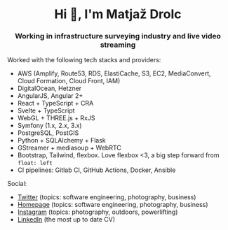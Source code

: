 <h1 align="center">Hi 👋, I'm Matjaž Drolc</h1>
<h3 align="center">Working in infrastructure surveying industry and live video streaming</h3>

Worked with the following tech stacks and providers:
- AWS (Amplify, Route53, RDS, ElastiCache, S3, EC2, MediaConvert, Cloud Formation, Cloud Front, IAM)
- DigitalOcean, Hetzner
- AngularJS, Angular 2+
- React + TypeScript + CRA
- Svelte + TypeScript
- WebGL + THREE.js + RxJS
- Symfony (1.x, 2.x, 3.x)
- PostgreSQL, PostGIS
- Python + SQLAlchemy + Flask
- GStreamer + mediasoup + WebRTC
- Bootstrap, Tailwind, flexbox. Love flexbox <3, a big step forward from `float: left`
- CI pipelines: Gitlab CI, GitHub Actions, Docker, Ansible


Social:
 - <a href="https://twitter.com/matjazdrolc" target="blank">Twitter</a> (topics: software engineering, photography, business)
 - <a href="https://drola.si" target="blank">Homepage</a> (topics: software engineering, photography, business)
 - <a href="https://www.instagram.com/drolchi/" target="blank">Instagram</a>  (topics: photography, outdoors, powerlifting)
 - <a href="https://www.linkedin.com/in/matja%C5%BE-drolc-aa63213a/" target="blank">LinkedIn</a> (the most up to date CV)
